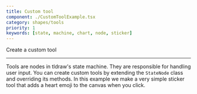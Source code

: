 ```yaml
---
title: Custom tool
component: ./CustomToolExample.tsx
category: shapes/tools
priority: 1
keywords: [state, machine, chart, node, sticker]
---
```


Create a custom tool

---

Tools are nodes in tldraw's state machine. They are responsible for handling user input. You can create custom tools by extending the `StateNode` class and overriding its methods. In this example we make a very simple sticker tool that adds a heart emoji to the canvas when you click.
